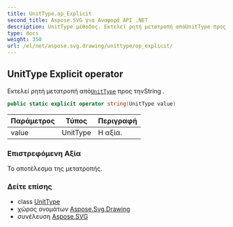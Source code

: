 ```yaml
---
title: UnitType.op_Explicit
second_title: Aspose.SVG για Αναφορά API .NET
description: UnitType μέθοδος. Εκτελεί ρητή μετατροπή απόUnitType προς τηνString .
type: docs
weight: 350
url: /el/net/aspose.svg.drawing/unittype/op_explicit/
---
```

## UnitType Explicit operator

Εκτελεί ρητή μετατροπή από[`UnitType`](../) προς τηνString .

```csharp
public static explicit operator string(UnitType value)
```

| Παράμετρος | Τύπος | Περιγραφή |
| --- | --- | --- |
| value | UnitType | Η αξία. |

### Επιστρεφόμενη Αξία

Το αποτέλεσμα της μετατροπής.

### Δείτε επίσης

* class [UnitType](../)
* χώρος ονομάτων [Aspose.Svg.Drawing](../../unittype/)
* συνέλευση [Aspose.SVG](../../../)


